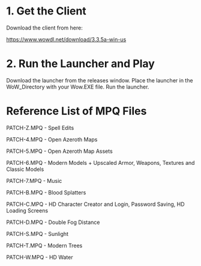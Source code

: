 # 1. Get the Client
Download the client from here:

https://www.wowdl.net/download/3.3.5a-win-us

# 2. Run the Launcher and Play
Download the launcher from the releases window.
Place the launcher in the WoW_Directory with your Wow.EXE file. 
Run the launcher.

# Reference List of MPQ Files
PATCH-Z.MPQ - Spell Edits

PATCH-4.MPQ - Open Azeroth Maps

PATCH-5.MPQ - Open Azeroth Map Assets

PATCH-6.MPQ - Modern Models + Upscaled Armor, Weapons, Textures and Classic Models

PATCH-7.MPQ - Music

PATCH-B.MPQ - Blood Splatters

PATCH-C.MPQ - HD Character Creator and Login, Password Saving, HD Loading Screens

PATCH-D.MPQ - Double Fog Distance

PATCH-S.MPQ - Sunlight

PATCH-T.MPQ - Modern Trees

PATCH-W.MPQ - HD Water

